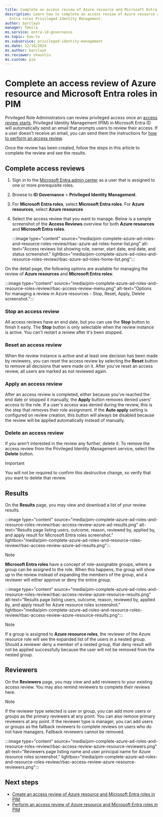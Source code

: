 ```yaml
---
title: Complete an access review of Azure resource and Microsoft Entra roles in PIM
description: Learn how to complete an access review of Azure resource and Microsoft
  Entra roles Privileged Identity Management.
author: barclayn
manager: femila
ms.service: entra-id-governance
ms.topic: how-to
ms.subservice: privileged-identity-management
ms.date: 12/16/2024
ms.author: barclayn
ms.reviewer: shaunliu
ms.custom: pim
---
```


# Complete an access review of Azure resource and Microsoft Entra roles in PIM

Privileged Role Administrators can review privileged access once an [access review starts](./pim-create-roles-and-resource-roles-review.md). Privileged Identity Management (PIM) in Microsoft Entra ID will automatically send an email that prompts users to review their access. If a user doesn't receive an email, you can send them the instructions for [how to perform an access review](./pim-perform-roles-and-resource-roles-review.md).

Once the review has been created, follow the steps in this article to complete the review and see the results.

## Complete access reviews


1. Sign in to the [Microsoft Entra admin center](https://entra.microsoft.com) as a user that is assigned to one or more prerequisite roles.

1. Browse to **ID Governance** > **Privileged Identity Management**. 

1. For **Microsoft Entra roles**, select **Microsoft Entra roles**. For **Azure resources**, select **Azure resources**

1. Select the access review that you want to manage. Below is a sample screenshot of the **Access Reviews** overview for both **Azure resources** and **Microsoft Entra roles**.

    :::image type="content" source="media/pim-complete-azure-ad-roles-and-resource-roles-review/rbac-azure-ad-roles-home-list.png" alt-text="Access reviews list showing role, owner, start date, end date, and status screenshot." lightbox="media/pim-complete-azure-ad-roles-and-resource-roles-review/rbac-azure-ad-roles-home-list.png":::

On the detail page, the following options are available for managing the review of **Azure resources** and **Microsoft Entra roles**:

:::image type="content" source="media/pim-complete-azure-ad-roles-and-resource-roles-review/rbac-access-review-menu.png" alt-text="Options for managing a review in Azure resources - Stop, Reset, Apply, Delete screenshot.":::

### Stop an access review

All access reviews have an end date, but you can use the **Stop** button to finish it early. The **Stop** button is only selectable when the review instance is active. You can't restart a review after it's been stopped.

### Reset an access review

When the review instance is active and at least one decision has been made by reviewers, you can reset the access review by selecting the **Reset** button to remove all decisions that were made on it. After you've reset an access review, all users are marked as not reviewed again.

### Apply an access review

After an access review is completed, either because you've reached the end date or stopped it manually, the **Apply** button removes denied users' access to the role. If a user's access was denied during the review, this is the step that removes their role assignment. If the **Auto apply** setting is configured on review creation, this button will always be disabled because the review will be applied automatically instead of manually.

### Delete an access review

If you aren't interested in the review any further, delete it. To remove the access review from the Privileged Identity Management service, select the **Delete** button.

> [!IMPORTANT]
> You will not be required to confirm this destructive change, so verify that you want to delete that review.

## Results

On the **Results** page, you may view and download a list of your review results.

:::image type="content" source="media/pim-complete-azure-ad-roles-and-resource-roles-review/rbac-access-review-azure-ad-results.png" alt-text="Results page listing users, outcome, reason, reviewed by, applied by, and apply result for Microsoft Entra roles screenshot." lightbox="media/pim-complete-azure-ad-roles-and-resource-roles-review/rbac-access-review-azure-ad-results.png":::

> [!Note]
> **Microsoft Entra roles** have a concept of role-assignable groups, where a group can be assigned to the role. When this happens, the group will show up in the review instead of expanding the members of the group, and a reviewer will either approve or deny the entire group.

:::image type="content" source="media/pim-complete-azure-ad-roles-and-resource-roles-review/rbac-access-review-azure-resource-results.png" alt-text="Results page listing users, outcome, reason, reviewed by, applied by, and apply result for Azure resource roles screenshot." lightbox="media/pim-complete-azure-ad-roles-and-resource-roles-review/rbac-access-review-azure-resource-results.png":::

> [!Note]
>If a group is assigned to **Azure resource roles**, the reviewer of the Azure resource role will see the expanded list of the users in a nested group. Should a reviewer deny a member of a nested group, that deny result will not be applied successfully because the user will not be removed from the nested group.

## Reviewers

On the **Reviewers** page, you may view and add reviewers to your existing access review. You may also remind reviewers to complete their reviews here.

> [!Note]
> If the reviewer type selected is user or group, you can add more users or groups as the primary reviewers at any point. You can also remove primary reviewers at any point. If the reviewer type is manager, you can add users or groups as the fallback reviewers to complete reviews on users who do not have managers. Fallback reviewers cannot be removed.

:::image type="content" source="media/pim-complete-azure-ad-roles-and-resource-roles-review/rbac-access-review-azure-resource-reviewers.png" alt-text="Reviewers page listing name and user principal name for Azure resource roles screenshot." lightbox="media/pim-complete-azure-ad-roles-and-resource-roles-review/rbac-access-review-azure-resource-reviewers.png":::

## Next steps

- [Create an access review of Azure resource and Microsoft Entra roles in PIM](./pim-create-roles-and-resource-roles-review.md)
- [Perform an access review of Azure resource and Microsoft Entra roles in PIM](./pim-perform-roles-and-resource-roles-review.md)